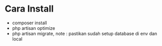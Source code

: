 
# Cara Install
   - composer install
   - php artisan optimize
   - php artisan migrate, note : pastikan sudah setup database di env dan local
  





